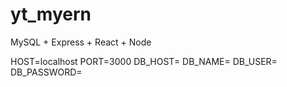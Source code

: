 # yt_myern
MySQL + Express + React + Node

HOST=localhost
PORT=3000
DB_HOST=
DB_NAME=
DB_USER=
DB_PASSWORD=
